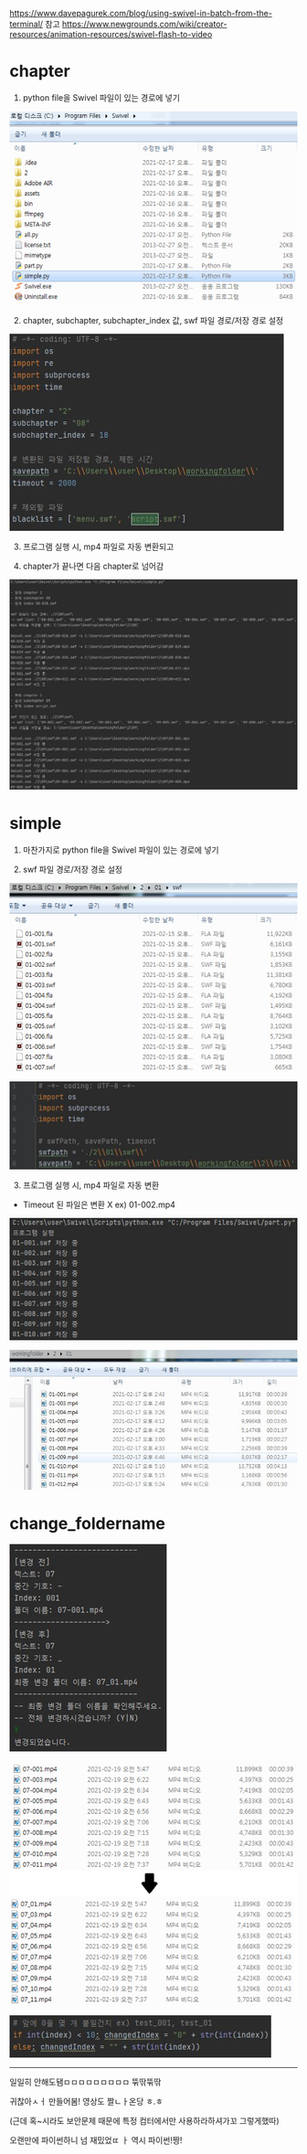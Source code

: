 https://www.davepagurek.com/blog/using-swivel-in-batch-from-the-terminal/ 참고
https://www.newgrounds.com/wiki/creator-resources/animation-resources/swivel-flash-to-video

# chapter

1. python file을 Swivel 파일이 있는 경로에 넣기

![2](./img/2.png)

2. chapter, subchapter, subchapter_index 값, swf 파일 경로/저장 경로 설정

![5](./img/5.JPG)

3. 프로그램 실행 시, mp4 파일로 자동 변환되고

4. chapter가 끝나면 다음 chapter로 넘어감

![6](./img/6.JPG)



# simple

1. 마찬가지로 python file을 Swivel 파일이 있는 경로에 넣기

2. swf 파일 경로/저장 경로 설정 

![3](./img/3.png)

![2-1](./img/2-1.JPG)

3. 프로그램 실행 시, mp4 파일로 자동 변환
- Timeout 된 파일은 변환 X ex) 01-002.mp4

![4](./img/4.JPG)

![4-1](./img/4-1.JPG)



# change_foldername

![8](./img/8.jpg)

![9](./img/9.png)

![10](./img/10.jpg)

-------------------------


일일히 안해도됌ㅁㅁㅁㅁㅁㅁㅁㅁㅁ 뚞딲뚞딲

귀찮아ㅅㅓ 만들어봄! 영상도 짤ㄴㅏ온당 ㅎ.ㅎ 

(근데 혹~시라도 보안문제 때문에 특정 컴터에서만 사용하라하셔가꼬 그렇게했따)

오랜만에 파이썬하니 넘 재밌었ㄸ ㅏ 역시 파이썬!짱!
